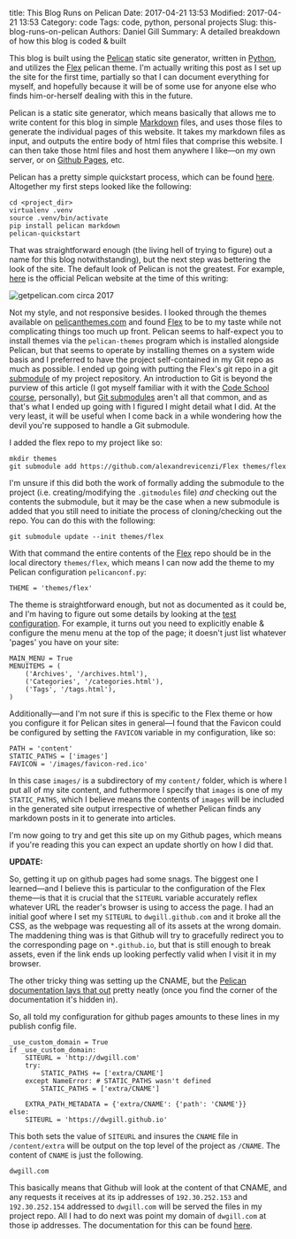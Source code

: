 title: This Blog Runs on Pelican
Date: 2017-04-21 13:53
Modified: 2017-04-21 13:53
Category: code
Tags: code, python, personal projects
Slug: this-blog-runs-on-pelican
Authors: Daniel Gill
Summary: A detailed breakdown of how this blog is coded & built

This blog is built using the [Pelican][pelican] static site generator,
written in [Python][python], and utilizes the [Flex][flex] pelican theme.
I'm actually writing this post as I set up the site for the first time,
partially so that I can document everything for myself, and hopefully
because it will be of some use for anyone else who finds him-or-herself
dealing with this in the future.

Pelican is a static site generator, which means basically that allows me
to write content for this blog in simple [Markdown][markdown] files,
and uses those files to generate the individual pages of this website.
It takes my markdown files as input, and outputs the entire body of
html files that comprise this website. I can then take those html
files and host them anywhere I like—on my own server, or on 
[Github Pages][ghpages], etc.

Pelican has a pretty simple quickstart process, which can be found
[here][pelican-quickstart]. Altogether my first steps looked like the
following:


    cd <project_dir>
    virtualenv .venv
    source .venv/bin/activate
    pip install pelican markdown
    pelican-quickstart


That was straightforward enough (the living hell of trying to figure)
out a name for this blog notwithstanding), but the next step was
bettering the look of the site. The default look of Pelican is not the
greatest. For example, [here][pelican-site] is the official Pelican
website at the time of this writing:

![getpelican.com circa 2017]({filename}/images/code/getpelican-site-2017-04-20.png)

Not my style, and not responsive besides. I looked through the themes
available on [pelicanthemes.com][] and found [Flex][flex] to be to my
taste while not complicating things too much up front. Pelican seems to
half-expect you to install themes via the `pelican-themes` program
which is installed alongside Pelican, but that seems to operate by
installing themes on a system wide basis and I preferred to have the
project self-contained in my Git repo as much as possible. I ended up
going with putting the Flex's git repo in a git
[submodule][git-submodule] of my project repository. An introduction to 
Git is beyond the purview of this article (I got myself familiar with it 
with the [Code School course][git], personally), but
[Git submodules][git-submodule] aren't all that common, and as that's
what I ended up going with I figured I might detail what I did. At the
very least, it will be useful when I come back in a while wondering how
the devil you're supposed to handle a Git submodule.

I added the flex repo to my project like so:

    mkdir themes
    git submodule add https://github.com/alexandrevicenzi/Flex themes/flex

I'm unsure if this did both the work of formally adding the
submodule to the project (i.e. creating/modifying the `.gitmodules`
file) _and_ checking out the contents the submodule, but it may be the
case when a new submodule is added that you still need to initiate the
process of cloning/checking out the repo. You can do this with the
following:

    git submodule update --init themes/flex

With that command the entire contents of the [Flex][flex] repo should
be in the local directory `themes/flex`, which means I can now add the
theme to my Pelican configuration `pelicanconf.py`:

    THEME = 'themes/flex'

The theme is straightforward enough, but not as documented as it could
be, and I'm having to figure out some details by looking at the
[test configuration][pelican-test]. For example, it turns out you need
to explicitly enable & configure the menu menu at the top of the page;
it doesn't just list whatever 'pages' you have on your site:

    MAIN_MENU = True
    MENUITEMS = (
        ('Archives', '/archives.html'),
        ('Categories', '/categories.html'),
        ('Tags', '/tags.html'),
    )

Additionally—and I'm not sure if this is specific to the Flex theme or
how you configure it for Pelican sites in general—I found that the
Favicon could be configured by setting the `FAVICON` variable in my
configuration, like so:

    PATH = 'content'
    STATIC_PATHS = ['images']
    FAVICON = '/images/favicon-red.ico'

In this case `images/` is a subdirectory of my `content/` folder, which
is where I put all of my site content, and futhermore I specify that
`images` is one of my `STATIC_PATHS`, which I believe means the contents
of `images` will be included in the generated site output irrespective of
whether Pelican finds any markdown posts in it to generate into articles.

I'm now going to try and get this site up on my Github pages, which means
if you're reading this you can expect an update shortly on how I did
that.

**UPDATE:**

So, getting it up on github pages had some snags. The biggest one I
learned—and I believe this is particular to the configuration of the
Flex theme—is that it is crucial that the `SITEURL` variable accurately
reflex whatever URL the reader's browser is using to access the page.
I had an initial goof where I set my `SITEURL` to `dwgill.github.com`
and it broke all the CSS, as the webpage was requesting all of its
assets at the wrong domain. The maddening thing was is that Github will
try to gracefully redirect you to the corresponding page on
`*.github.io`, but that is still enough to break assets, even if the
link ends up looking perfectly valid when I visit it in my browser.

The other tricky thing was setting up the CNAME, but the [Pelican
documentation lays that out][pelican-tips] pretty neatly (once you find
the corner of the documentation it's hidden in).

So, all told my configuration for github pages amounts to these lines in
my publish config file.

    _use_custom_domain = True
    if _use_custom_domain:
        SITEURL = 'http://dwgill.com'
        try:
            STATIC_PATHS += ['extra/CNAME']
        except NameError: # STATIC_PATHS wasn't defined
            STATIC_PATHS = ['extra/CNAME']

        EXTRA_PATH_METADATA = {'extra/CNAME': {'path': 'CNAME'}}
    else:
        SITEURL = 'https://dwgill.github.io'

This both sets the value of `SITEURL` and insures the `CNAME` file in
`/content/extra` will be output on the top level of the project as
`/CNAME`. The content of `CNAME` is just the following.

    dwgill.com

This basically means that Github will look at the content of that CNAME,
and any requests it receives at its ip addresses of `192.30.252.153` and
`192.30.252.154` addressed to `dwgill.com` will be served the files in
my project repo. All I had to do next was point my domain of
`dwgill.com` at those ip addresses. The documentation for this can be
found [here][ghpages-custom-domain].

[pelican]: https://blog.getpelican.com/
[python]: https://en.wikipedia.org/wiki/Python_(programming_language)
[flex]: https://github.com/alexandrevicenzi/Flex
[markdown]: https://en.wikipedia.org/wiki/Markdown
[ghpages]: https://pages.github.com/
[pelican-quickstart]: http://docs.getpelican.com/en/stable/install.html
[pelican-site]: https://blog.getpelican.com/
[pelicanthemes.com]: http://www.pelicanthemes.com/
[git]: https://www.codeschool.com/courses/git-real
[git-submodule]: https://git-scm.com/docs/git-submodule
[pelican-test]: https://github.com/alexandrevicenzi/Flex/blob/master/tests/pelicanconf.py
[pelican-tips]: http://docs.getpelican.com/en/stable/tips.html#extra-tips
[ghpages-custom-domain]: https://help.github.com/articles/setting-up-an-apex-domain/
